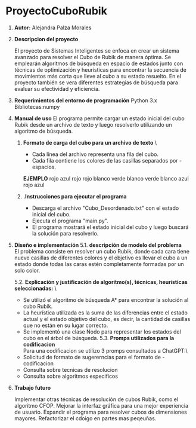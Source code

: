# ProyectoCuboRubik
1. **Autor:** Alejandra Palza Morales
2. **Descripcion del proyecto**

    El proyecto de Sistemas Inteligentes se enfoca en crear un sistema avanzado para resolver el Cubo de Rubik de manera óptima. Se emplearán algoritmos de búsqueda en espacio de estados junto con técnicas de optimización y heurísticas para encontrar la secuencia de movimientos más corta que lleve al cubo a su estado resuelto. En el proyecto también se vera diferentes estrategias de búsqueda para evaluar su efectividad y eficiencia.

3. **Requerimientos del entorno de programación**
    Python 3.x
    Bibliotecas:numpy

4. **Manual de uso**
    El programa permite cargar un estado inicial del cubo Rubik desde un archivo de texto y luego resolverlo utilizando un algoritmo de búsqueda.
    1. **Formato de carga del cubo para un archivo de texto** \
        - Cada línea del archivo representa una fila del cubo.
        - Cada fila contiene los colores de las casillas separados por - espacios.

        **EJEMPLO**
        rojo azul rojo
        rojo blanco verde
        blanco verde blanco
        azul rojo azul
    
    2. **.Instrucciones para ejecutar el programa**
        - Descarga el archivo "Cubo_Desordenado.txt" con el estado inicial del cubo.
        - Ejecuta el programa "main.py".
        - El programa mostrará el estado inicial del cubo y luego buscará la solución para resolverlo.

5. **Diseño e implementación**
    5.1. **descripción de modelo del problema** \
    El problema consiste en resolver un cubo Rubik, donde cada cara tiene nueve casillas de diferentes colores y el objetivo es llevar el cubo a un estado donde todas las caras estén completamente formadas por un solo color.

    5.2. **Explicación y justificación de algoritmo(s), técnicas, heurísticas seleccionadas:** \
    - Se utilizó el algoritmo de búsqueda A* para encontrar la solución al cubo Rubik.
    - La heurística utilizada es la suma de las diferencias entre el estado actual y el estado objetivo del cubo, es decir, la cantidad de casillas que no están en su lugar correcto.
    - Se implementó una clase Nodo para representar los estados del cubo en el árbol de búsqueda.
    5.3. **Promps utilizados para la codificacion**\
    Para una codificacion se utilizo 3 promps consultados a ChatGPT:\
    - Solicitud de formato de sugererncias para el formato de - codificacion
    - Consulta sobre tecnicas de resolucion
    - Consulta sobre algoritmos especificos
  
    
6. **Trabajo futuro**

    Implementar otras técnicas de resolución de cubos Rubik, como el algoritmo CFOP.
    Mejorar la interfaz gráfica para una mejor experiencia de usuario.
    Expandir el programa para resolver cubos de dimensiones mayores.
    Refactorizar el cdoigo en partes mas peqeuñas.

        